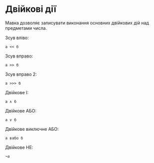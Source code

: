 # Двійкові дії

Мавка дозволяє записувати виконання основних двійкових дій над предметами числа.

Зсув вліво:

```мавка
а << б
```

Зсув вправо:

```мавка
а >> б
```

Зсув вправо 2:

```мавка
а >>> б
```

Двійкове І:

```мавка
а ∧ б
```

Двійкове АБО:

```мавка
а ∨ б
```

Двійкове виключне АБО:

```мавка
а вабо б
```

Двійкове НЕ:

```мавка
¬а
```
